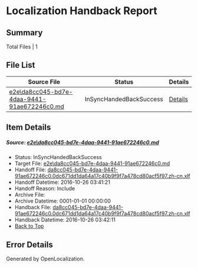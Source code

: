 # <a name='report-top'></a> Localization Handback Report

## Summary
 Total Files | 1

## File List
 Source File | Status | Details 
 ----------- | ------ | ------- 
 [e2e\da8cc045-bd7e-4daa-9441-91ae672246c0.md](https://github.com/OpenLocalizationTestOrg/ol-test0/blob/dd1066c8a55ab2369495af8d9d8d0228dfdbd012/e2e/da8cc045-bd7e-4daa-9441-91ae672246c0.md) | InSyncHandedBackSuccess | [Details](#9797a2d15236e262de47d582d7b788369c3f62052)

## Item Details
##### <a name='9797a2d15236e262de47d582d7b788369c3f62052'></a> Source: [e2e\da8cc045-bd7e-4daa-9441-91ae672246c0.md](https://github.com/OpenLocalizationTestOrg/ol-test0/blob/dd1066c8a55ab2369495af8d9d8d0228dfdbd012/e2e/da8cc045-bd7e-4daa-9441-91ae672246c0.md)
* Status: InSyncHandedBackSuccess
* Target File: [e2e\da8cc045-bd7e-4daa-9441-91ae672246c0.md](https://github.com/OpenLocalizationTestOrg/ol-test0-zhcn/blob/65dbfe0cbbee6b731a9956f0ee1c3191a0bb7a18/e2e/da8cc045-bd7e-4daa-9441-91ae672246c0.md)
* Handoff File: [da8cc045-bd7e-4daa-9441-91ae672246c0.0dc671dd1da64a17c40b9f9f7a478cd80acf5f97.zh-cn.xlf](https://github.com/OpenLocalizationTestOrg/ol-test0-handoff/blob/f6b7f0ba304405c201bdeb9564723e4687d70c72/ol-handoff/OpenLocalizationTestOrg/ol-test0-zhcn/shujia/ht/da8cc045-bd7e-4daa-9441-91ae672246c0.0dc671dd1da64a17c40b9f9f7a478cd80acf5f97.zh-cn.xlf)
* Handoff Datetime: 2016-10-26 03:41:21
* Handoff Reason: Include
* Archive File: 
* Archive Datetime: 0001-01-01 00:00:00
* Handback File: [da8cc045-bd7e-4daa-9441-91ae672246c0.0dc671dd1da64a17c40b9f9f7a478cd80acf5f97.zh-cn.xlf](https://github.com/OpenLocalizationTestOrg/ol-test0-handback/blob/9e402a548e670a6de280f3b30449a44ada3d6e7f/ol-handback/OpenLocalizationTestOrg/ol-test0-zhcn/shujia/ht/da8cc045-bd7e-4daa-9441-91ae672246c0.0dc671dd1da64a17c40b9f9f7a478cd80acf5f97.zh-cn.xlf)
* Handback Datetime: 2016-10-26 03:42:11
* [Back to Top](#report-top)


## Error Details

Generated by OpenLocalization.
